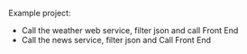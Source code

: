 Example project:

- Call the weather web service, filter json and call Front End
- Call the news service, filter json and Call Front End  
